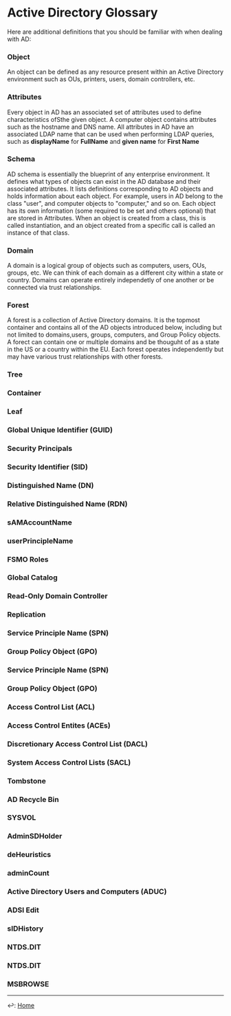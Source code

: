 # Active Directory Glossary

Here are additional definitions that you should be familiar with when dealing with AD:

### Object

An object can be defined as any resource present within an Active Directory environment such as OUs, printers, users, domain controllers, etc.

### Attributes

Every object in AD has an associated set of attributes used to define characteristics ofSthe given object. A computer object contains attributes such as the hostname and DNS name. All attributes in AD have an associated LDAP name that can be used when performing LDAP queries, such as __displayName__ for __FullName__ and __given name__ for __First Name__

### Schema

AD schema is essentially the blueprint of any enterprise environment. It defines what types of objects can exist in the AD database and their associated attributes. It lists definitions corresponding to AD objects and holds information about each object. For example, users in AD belong to the class "user", and computer objects to "computer," and so on. Each object has its own information (some required to be set and others optional) that are stored in Attributes. When an object is created from a class, this is called instantiation, and an object created from a specific call is called an instance of that class. 

### Domain

A domain is a logical group of objects such as computers, users, OUs, groups, etc. We can think of each domain as a different city within a state or country. Domains can operate entirely independetly of one another or be connected via trust relationships.

### Forest

A forest is a collection of Active Directory domains. It is the topmost container and contains all of the AD objects introduced below, including but not limited to domains,users, groups, computers, and Group Policy objects. A forect can contain one or multiple domains and be thouguht of as a state in the US or a country within the EU. Each forest operates independently but may have various trust relationships with other forests.

### Tree

### Container

### Leaf

### Global Unique Identifier (GUID)

### Security Principals

### Security Identifier (SID)

### Distinguished Name (DN)

### Relative Distinguished Name (RDN)

### sAMAccountName

### userPrincipleName

### FSMO Roles

### Global Catalog

### Read-Only Domain Controller

### Replication

### Service Principle Name (SPN)

### Group Policy Object (GPO)

### Service Principle Name (SPN)

### Group Policy Object (GPO)

### Access Control List (ACL)

### Access Control Entites (ACEs)

### Discretionary Access Control List (DACL)

### System Access Control Lists (SACL)

### Tombstone

### AD Recycle Bin

### SYSVOL

### AdminSDHolder

### deHeuristics

### adminCount

### Active Directory Users and Computers (ADUC)

### ADSI Edit

### sIDHistory

### NTDS.DIT

### NTDS.DIT

### MSBROWSE


---

↩️: [Home](../../index.md)
